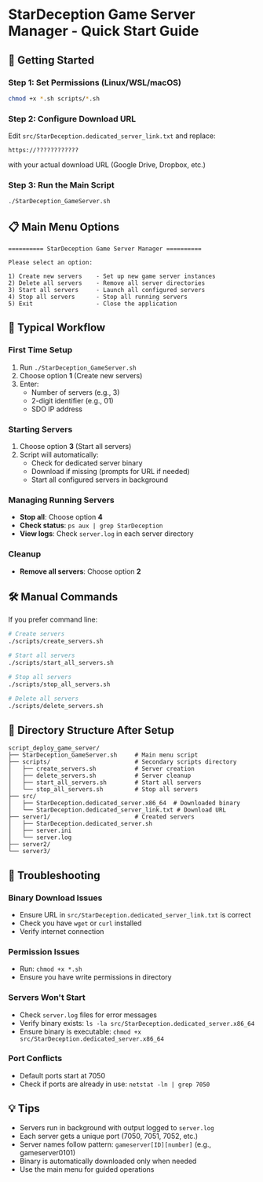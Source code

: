 # StarDeception Game Server Manager - Quick Start Guide

## 🚀 Getting Started

### Step 1: Set Permissions (Linux/WSL/macOS)
```bash
chmod +x *.sh scripts/*.sh
```

### Step 2: Configure Download URL
Edit `src/StarDeception.dedicated_server_link.txt` and replace:
```
https://????????????
```
with your actual download URL (Google Drive, Dropbox, etc.)

### Step 3: Run the Main Script
```bash
./StarDeception_GameServer.sh
```

## 📋 Main Menu Options

```
========== StarDeception Game Server Manager ==========

Please select an option:

1) Create new servers    - Set up new game server instances
2) Delete all servers    - Remove all server directories  
3) Start all servers     - Launch all configured servers
4) Stop all servers      - Stop all running servers
5) Exit                  - Close the application
```

## 🔄 Typical Workflow

### First Time Setup
1. Run `./StarDeception_GameServer.sh`
2. Choose option **1** (Create new servers)
3. Enter:
   - Number of servers (e.g., 3)
   - 2-digit identifier (e.g., 01)
   - SDO IP address

### Starting Servers
1. Choose option **3** (Start all servers)
2. Script will automatically:
   - Check for dedicated server binary
   - Download if missing (prompts for URL if needed)
   - Start all configured servers in background

### Managing Running Servers
- **Stop all**: Choose option **4**
- **Check status**: `ps aux | grep StarDeception`
- **View logs**: Check `server.log` in each server directory

### Cleanup
- **Remove all servers**: Choose option **2**

## 🛠️ Manual Commands

If you prefer command line:

```bash
# Create servers
./scripts/create_servers.sh

# Start all servers
./scripts/start_all_servers.sh

# Stop all servers
./scripts/stop_all_servers.sh

# Delete all servers
./scripts/delete_servers.sh
```

## 📁 Directory Structure After Setup

```
script_deploy_game_server/
├── StarDeception_GameServer.sh     # Main menu script
├── scripts/                        # Secondary scripts directory
│   ├── create_servers.sh           # Server creation
│   ├── delete_servers.sh           # Server cleanup  
│   ├── start_all_servers.sh        # Start all servers
│   └── stop_all_servers.sh         # Stop all servers
├── src/
│   ├── StarDeception.dedicated_server.x86_64  # Downloaded binary
│   └── StarDeception.dedicated_server_link.txt # Download URL
├── server1/                        # Created servers
│   ├── StarDeception.dedicated_server.sh
│   ├── server.ini
│   └── server.log
├── server2/
└── server3/
```

## 🔧 Troubleshooting

### Binary Download Issues
- Ensure URL in `src/StarDeception.dedicated_server_link.txt` is correct
- Check you have `wget` or `curl` installed
- Verify internet connection

### Permission Issues
- Run: `chmod +x *.sh`
- Ensure you have write permissions in directory

### Servers Won't Start
- Check `server.log` files for error messages
- Verify binary exists: `ls -la src/StarDeception.dedicated_server.x86_64`
- Ensure binary is executable: `chmod +x src/StarDeception.dedicated_server.x86_64`

### Port Conflicts
- Default ports start at 7050
- Check if ports are already in use: `netstat -ln | grep 7050`

## 💡 Tips

- Servers run in background with output logged to `server.log`
- Each server gets a unique port (7050, 7051, 7052, etc.)
- Server names follow pattern: `gameserver[ID][number]` (e.g., gameserver0101)
- Binary is automatically downloaded only when needed
- Use the main menu for guided operations
